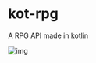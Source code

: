 # kot-rpg
A RPG API made in kotlin

![img](https://travis-ci.org/yanBrandao/kot-rpg.svg?branch=develop)
